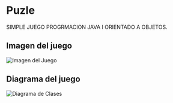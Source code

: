 # Puzle
SIMPLE JUEGO PROGRMACION JAVA I ORIENTADO A OBJETOS.
## Imagen del juego

![Imagen del Juego](https://raw.githubusercontent.com/glaraanabelperez/puzle/master/p1.jpg)

## Diagrama del juego

![Diagrama de Clases](https://github.com/glaraanabelperez/puzle/master/diagramaPng.png)


